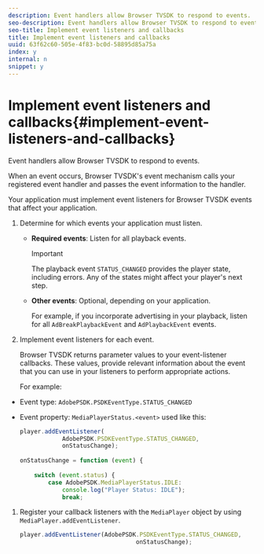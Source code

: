 ```yaml
---
description: Event handlers allow Browser TVSDK to respond to events.
seo-description: Event handlers allow Browser TVSDK to respond to events.
seo-title: Implement event listeners and callbacks
title: Implement event listeners and callbacks
uuid: 63f62c60-505e-4f83-bc0d-58895d85a75a
index: y
internal: n
snippet: y
---
```


# Implement event listeners and callbacks{#implement-event-listeners-and-callbacks}

Event handlers allow Browser TVSDK to respond to events.

When an event occurs, Browser TVSDK's event mechanism calls your registered event handler and passes the event information to the handler.

Your application must implement event listeners for Browser TVSDK events that affect your application. 

1. Determine for which events your application must listen.

    * **Required events**: Listen for all playback events.     
    
      >[!IMPORTANT]
      >
      >The playback event `STATUS_CHANGED` provides the player state, including errors. Any of the states might affect your player's next step.

    * **Other events**: Optional, depending on your application.

      For example, if you incorporate advertising in your playback, listen for all `AdBreakPlaybackEvent` and `AdPlaybackEvent` events.

1. Implement event listeners for each event.

   Browser TVSDK returns parameter values to your event-listener callbacks. These values, provide relevant information about the event that you can use in your  listeners  to perform appropriate actions.

   For example:

* Event type: `AdobePSDK.PSDKEventType.STATUS_CHANGED` 
* Event property: `MediaPlayerStatus.<event>` used like this: 

  ```js
  player.addEventListener( 
              AdobePSDK.PSDKEventType.STATUS_CHANGED,  
              onStatusChange); 
   
  onStatusChange = function (event) { 
   
      switch (event.status) { 
          case AdobePSDK.MediaPlayerStatus.IDLE: 
              console.log("Player Status: IDLE"); 
              break;
  ```

1. Register your callback  listeners  with the `MediaPlayer` object  by using `MediaPlayer.addEventListener`.

   ```js
   player.addEventListener(AdobePSDK.PSDKEventType.STATUS_CHANGED,  
                                    onStatusChange);
   ```

